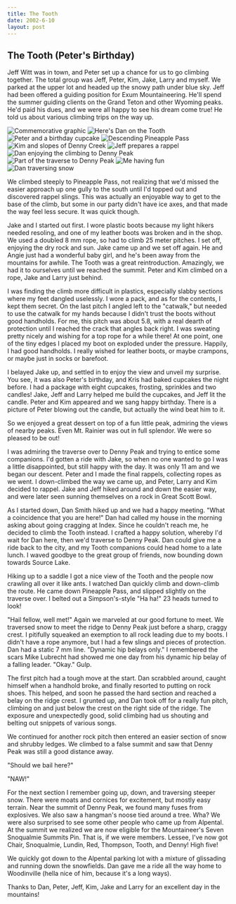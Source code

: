 ```yaml
---
title: The Tooth
date: 2002-6-10
layout: post
---
```


The Tooth (Peter's Birthday)
--------

Jeff Witt was in town, and Peter set up a chance for us to go climbing
together. The total group was Jeff, Peter, Kim, Jake, Larry and myself. We
parked at the upper lot and headed up the snowy path under blue sky.  Jeff had
been offered a guiding position for Exum Mountaineering. He'll spend the summer
guiding clients on the Grand Teton and other Wyoming peaks. He'd paid his dues,
and we were all happy to see his dream come true! He told us about various
climbing trips on the way up.


![Commemorative graphic](images/meplasclimb.jpg)
![Here's Dan on the Tooth](images/datoof.jpg)
![Peter and a birthday cupcake](images/petercake.jpg)
![Descending Pineapple Pass](images/pinpass.jpg)
![Kim and slopes of Denny Creek](images/kimrap.jpg)
![Jeff prepares a rappel](images/jeffrap.jpg)
![Dan enjoying the climbing to Denny Peak](images/dantrav.jpg)
![Part of the traverse to Denny Peak](images/datrav.jpg)
![Me having fun](images/mefollow.jpg)
![Dan traversing snow](images/snowtrav.jpg)


We climbed steeply to Pineapple Pass, not realizing that we'd missed
the easier approach up one gully to the south until I'd topped out and
discovered rappel slings. This was actually an enjoyable way to get to
the base of the climb, but some in our party didn't have ice axes, and
that made the way feel less secure. It was quick though.


Jake and I started out first. I wore plastic boots because my light
hikers needed resoling, and one of my leather boots was broken and in
the shop. We used a doubled 8 mm rope, so had to climb 25 meter
pitches. I set off, enjoying the dry rock and sun.  Jake came up and
we set off again. He and Angie just had a wonderful baby girl, and
he's been away from the mountains for awhile. The Tooth was a great
reintroduction. Amazingly, we had it to ourselves until we reached the
summit. Peter and Kim climbed on a rope, Jake and Larry just behind.


I was finding the climb more difficult in plastics, especially slabby
sections where my feet dangled uselessly. I wore a pack, and as for
the contents, I kept them secret. On the last pitch I angled left to
the "catwalk," but needed to use the catwalk for my hands because I
didn't trust the boots without good handholds. For me, this pitch was
about 5.8, with a real dearth of protection until I reached the crack
that angles back right. I was sweating pretty nicely and wishing for a
top rope for a while there! At one point, one of the tiny edges I
placed my boot on exploded under the pressure. Happily, I had good
handholds.  I really wished for leather boots, or maybe crampons, or
maybe just in socks or barefoot.


I belayed Jake up, and settled in to enjoy the view and unveil my
surprise. You see, it was also Peter's birthday, and Kris had baked
cupcakes the night before. I had a package with eight cupcakes,
frosting, sprinkles and two candles! Jake, Jeff and Larry helped me
build the cupcakes, and Jeff lit the candle. Peter and Kim appeared
and we sang happy birthday. There is a picture of Peter blowing out
the candle, but actually the wind beat him to it.


So we enjoyed a great dessert on top of a fun little peak, admiring
the views of nearby peaks. Even Mt. Rainier was out in full
splendor. We were so pleased to be out!


I was admiring the traverse over to 
Denny Peak and trying to entice
some companions.  I'd gotten a ride with Jake, so when no one wanted
to go I was a little disappointed, but still happy with the day. It
was only 11 am and we began our descent. Peter and I made the final
rappels, collecting ropes as we went. I down-climbed the way we came
up, and Peter, Larry and Kim decided to rappel. Jake and Jeff hiked
around and down the easier way, and were later seen sunning themselves
on a rock in Great Scott Bowl.


As I started down, 
Dan Smith hiked up and we had a happy
meeting. "What a coincidence that you are here!" Dan had called my
house in the morning asking about going cragging at Index. Since he
couldn't reach me, he decided to climb the Tooth instead. I crafted a
happy solution, whereby I'd wait for Dan here, then we'd traverse to
Denny Peak. Dan could give me a ride back to the city, and my Tooth
companions could head home to a late lunch. I waved goodbye to the
great group of friends, now bounding down towards Source Lake.


Hiking up to a saddle I got a nice view of the Tooth and the people
now crawling all over it like ants. I watched Dan quickly climb and
down-climb the route. He came down Pineapple Pass, and slipped slightly
on the traverse over. I belted out a Simpson's-style "Ha ha!" 23 heads
turned to look!


"Hail fellow, well met!" Again we marveled at our good fortune to
meet. We traversed snow to meet the ridge to Denny Peak just before a
sharp, craggy crest. I pitifully squeaked an exemption to all rock
leading due to my boots. I didn't have a rope anymore, but I had a few
slings and pieces of protection. Dan had a static 7 mm line.  "Dynamic
hip belays only." I remembered the scars Mike Lubrecht had showed me
one day from his dynamic hip belay of a falling leader. "Okay." Gulp.


The first pitch had a tough move at the start. Dan scrabbled around,
caught himself when a handhold broke, and finally resorted to putting
on rock shoes. This helped, and soon he passed the hard section and
reached a belay on the ridge crest. I grunted up, and Dan took off for
a really fun pitch, climbing on and just below the crest on the right
side of the ridge. The exposure and unexpectedly good, solid climbing
had us shouting and belting out snippets of various songs.


We continued for another rock pitch then entered an easier section of
snow and shrubby ledges. We climbed to a false summit and saw that
Denny Peak was still a good distance away. 

"Should we bail here?"

"NAW!" 

For the next section I remember going up, down, and traversing
steeper snow. There were moats and cornices for excitement, but mostly
easy terrain. Near the summit of Denny Peak, we found many fuses from
explosives.  We also saw a hangman's noose tied around a tree. Wha? We
were also surprised to see some other people who came up from
Alpental. At the summit we realized we are now eligible for the
Mountaineer's Seven Snoqualmie Summits Pin. That is, if we were
members. Lessee, I've now got Chair, Snoqualmie, Lundin, Red,
Thompson, Tooth, and Denny! High five!


We quickly got down to the Alpental parking lot with a mixture of
glissading and running down the snowfields. Dan gave me a ride all the
way home to Woodinville (hella nice of him, because it's a long ways).


Thanks to Dan, Peter, Jeff, Kim, Jake and Larry for an excellent day
in the mountains!


